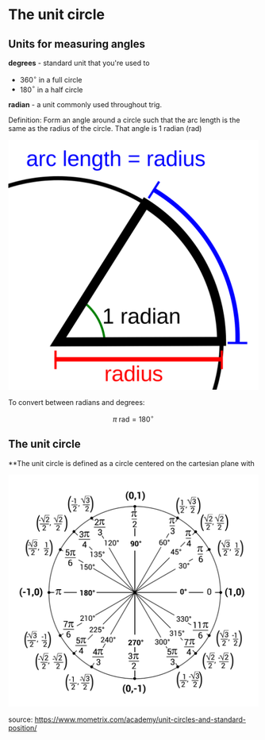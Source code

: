 # The unit circle

## Units for measuring angles

**degrees** - standard unit that you're used to
- 360$^\circ$ in a full circle
- 180$^\circ$ in a half circle

 **radian** - a unit commonly used throughout trig. 

Definition: Form an angle around a circle such that the arc length is the same as the radius of the circle. That angle is 1 radian (rad)

![image](images/radian.png)

To convert between radians and degrees:

$$
\pi \text{ rad} = 180^\circ 
$$

## The unit circle
**The unit circle is defined as a circle centered on the cartesian plane with 


![image](images/Unit-circle.png)
	 
source: https://www.mometrix.com/academy/unit-circles-and-standard-position/




